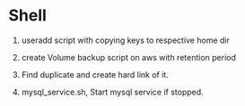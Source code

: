 # Shell

1) useradd script with copying keys to respective home dir

2) create Volume backup script on aws with retention period 

3) Find duplicate and create hard link of it.

4) mysql_service.sh, Start mysql service if stopped.



